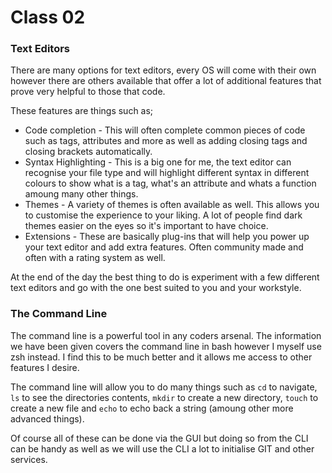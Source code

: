 # Class 02

### Text Editors

There are many options for text editors, every OS will come with their own however there are others available that offer a lot of additional features that prove very helpful to those that code.

These features are things such as;

- Code completion - This will often complete common pieces of code such as tags, attributes and more as well as adding closing tags and closing brackets automatically.
- Syntax Highlighting - This is a big one for me, the text editor can recognise your file type and will highlight different syntax in different colours to show what is a tag, what's an attribute and whats a function amoung many other things.
- Themes - A variety of themes is often available as well. This allows you to customise the experience to your liking. A lot of people find dark themes easier on the eyes so it's important to have choice.
- Extensions - These are basically plug-ins that will help you power up your text editor and add extra features. Often community made and often with a rating system as well.

At the end of the day the best thing to do is experiment with a few different text editors and go with the one best suited to you and your workstyle.

### The Command Line

The command line is a powerful tool in any coders arsenal. The information we have been given covers the command line in bash however I myself use zsh instead. I find this to be much better and it allows me access to other features I desire.

The command line will allow you to do many things such as `cd` to navigate, `ls` to see the directories contents, `mkdir` to create a new directory, `touch` to create a new file and `echo` to echo back a string (amoung other more advanced things).

Of course all of these can be done via the GUI but doing so from the CLI can be handy as well as we will use the CLI a lot to initialise GIT and other services.

